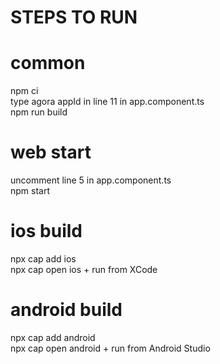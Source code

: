 # STEPS TO RUN

# common
npm ci  
type agora appId in line 11 in app.component.ts  
npm run build  

# web start
uncomment line 5 in app.component.ts  
npm start  

# ios build
npx cap add ios  
npx cap open ios + run from XCode  

# android build
npx cap add android  
npx cap open android + run from Android Studio  
